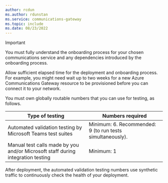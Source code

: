 ```yaml
---
author: rcdun
ms.author: rdunstan
ms.service: communications-gateway
ms.topic: include
ms.date: 08/23/2022
---
```


> [!IMPORTANT]
> You must fully understand the onboarding process for your chosen communications service and any dependencies introduced by the onboarding process.
> 
> Allow sufficient elapsed time for the deployment and onboarding process. For example, you might need wait up to two weeks for a new Azure Communications Gateway resource to be provisioned before you can connect it to your network. 

You must own globally routable numbers that you can use for testing, as follows.

|Type of testing|Numbers required |
|---------|---------|
|Automated validation testing by Microsoft Teams test suites|Minimum: 6. Recommended: 9 (to run tests simultaneously).|
|Manual test calls made by you and/or Microsoft staff during integration testing |Minimum: 1|

After deployment, the automated validation testing numbers use synthetic traffic to continuously check the health of your deployment.